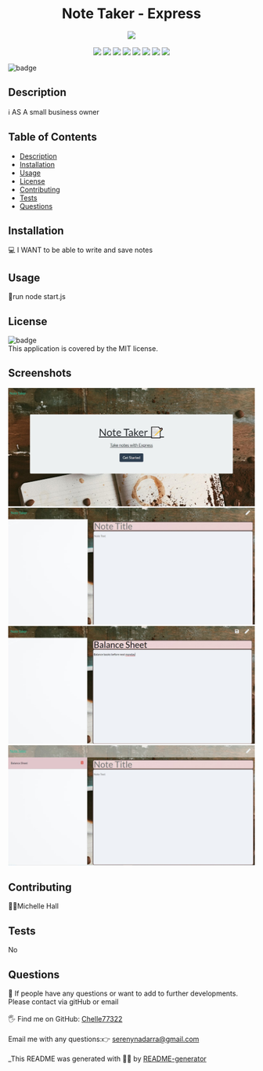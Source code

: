 
<h1 align="center">Note Taker - Express</h1>
<p align="center">
    <img src="https://img.shields.io/github/repo-size/Chelle77322/takeNote" />

    
</p>
  
<p align="center">
    <img src="https://img.shields.io/badge/Javascript-yellow" />
    <img src="https://img.shields.io/badge/jQuery-blue"  />
    <img src="https://img.shields.io/badge/-node.js-green" />
    <img src="https://img.shields.io/badge/-inquirer-red" >
     <img src="https://img.shields.io/badge/-express-blue" >
      <img src="https://img.shields.io/badge/-filesystem-yellow" >
    <img src="https://img.shields.io/badge/-screencastify-lightgrey" />
    <img src="https://img.shields.io/badge/-json-orange" />
</p>
  
![badge](https://img.shields.io/badge/license-MIT-brightgreen)<br />
## Description
ℹ️ AS A small business owner
## Table of Contents
- [Description](#description)
- [Installation](#installation)
- [Usage](#usage)
- [License](#license)
- [Contributing](#contributing)
- [Tests](#tests)
- [Questions](#questions)
## Installation
💻 I WANT to be able to write and save notes
## Usage
📖run node start.js
## License
![badge](https://img.shields.io/badge/license-MIT-brightgreen)
<br />
This application is covered by the MIT license. 
## Screenshots
![Front page of Note Taker App](./public/assets/images/Screenshot_1.jpg)
![Note page of Note Taker App](./public/assets/images/Screenshot_2.jpg)
![Adding text to notepage](./public/assets/images/Screenshot_3.jpg)
![Showing Save Button](./public/assets/images/Screenshot_4.jpg)
## Contributing
🙋‍♀️Michelle Hall
## Tests
 No
## Questions
🤔 If people have any questions or want to add to further developments. Please contact via gitHub or email<br />
<br />
🖐️ Find me on GitHub: [Chelle77322](https://github.com/Chelle77322)<br />
<br />
 Email me with any questions:👉 serenynadarra@gmail.com<br /><br />
_This README was generated with 🤸‍♀️ by [README-generator](https://github.com/Chelle77322/README-Generator)
    
